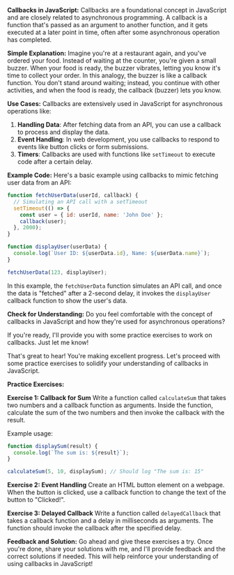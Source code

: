 **Callbacks in JavaScript:**
Callbacks are a foundational concept in JavaScript and are closely related to asynchronous programming. A callback is a function that's passed as an argument to another function, and it gets executed at a later point in time, often after some asynchronous operation has completed.

**Simple Explanation:**
Imagine you're at a restaurant again, and you've ordered your food. Instead of waiting at the counter, you're given a small buzzer. When your food is ready, the buzzer vibrates, letting you know it's time to collect your order. In this analogy, the buzzer is like a callback function. You don't stand around waiting; instead, you continue with other activities, and when the food is ready, the callback (buzzer) lets you know.

**Use Cases:**
Callbacks are extensively used in JavaScript for asynchronous operations like:

1. **Handling Data**: After fetching data from an API, you can use a callback to process and display the data.
2. **Event Handling**: In web development, you use callbacks to respond to events like button clicks or form submissions.
3. **Timers**: Callbacks are used with functions like `setTimeout` to execute code after a certain delay.

**Example Code:**
Here's a basic example using callbacks to mimic fetching user data from an API:

```javascript
function fetchUserData(userId, callback) {
  // Simulating an API call with a setTimeout
  setTimeout(() => {
    const user = { id: userId, name: 'John Doe' };
    callback(user);
  }, 2000);
}

function displayUser(userData) {
  console.log(`User ID: ${userData.id}, Name: ${userData.name}`);
}

fetchUserData(123, displayUser);
```

In this example, the `fetchUserData` function simulates an API call, and once the data is "fetched" after a 2-second delay, it invokes the `displayUser` callback function to show the user's data.

**Check for Understanding:**
Do you feel comfortable with the concept of callbacks in JavaScript and how they're used for asynchronous operations?

If you're ready, I'll provide you with some practice exercises to work on callbacks. Just let me know!

That's great to hear! You're making excellent progress. Let's proceed with some practice exercises to solidify your understanding of callbacks in JavaScript.

**Practice Exercises:**

**Exercise 1: Callback for Sum**
Write a function called `calculateSum` that takes two numbers and a callback function as arguments. Inside the function, calculate the sum of the two numbers and then invoke the callback with the result.

Example usage:

```javascript
function displaySum(result) {
  console.log(`The sum is: ${result}`);
}

calculateSum(5, 10, displaySum); // Should log "The sum is: 15"
```

**Exercise 2: Event Handling**
Create an HTML button element on a webpage. When the button is clicked, use a callback function to change the text of the button to "Clicked!".

**Exercise 3: Delayed Callback**
Write a function called `delayedCallback` that takes a callback function and a delay in milliseconds as arguments. The function should invoke the callback after the specified delay.

**Feedback and Solution:**
Go ahead and give these exercises a try. Once you're done, share your solutions with me, and I'll provide feedback and the correct solutions if needed. This will help reinforce your understanding of using callbacks in JavaScript!
